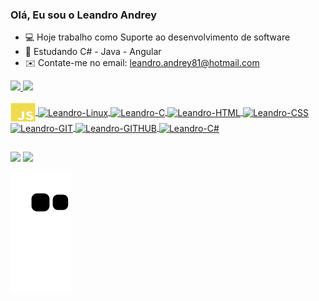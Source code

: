 ### Olá, Eu sou o Leandro Andrey
- 💻 Hoje trabalho como Suporte ao desenvolvimento de software
- 🌱 Estudando C# - Java - Angular
- ✉️ Contate-me no email: leandro.andrey81@hotmail.com
<div align=>
  <a href="https://github.com/leandroandrey">
  <img height="180em" src="https://github-readme-stats.vercel.app/api?username=LeandroAndrey&show_icons=true&theme=dark&include_all_commits=true&count_private=true"/>
  <img height="180em" src="https://github-readme-stats.vercel.app/api/top-langs/?username=LeandroAndrey&layout=compact&langs_count=7&theme=dark"/>
</div>
<div style="display: inline_block"><br>
  <img align="center" alt="Leandro-Js" height="30" width="40" src="https://raw.githubusercontent.com/devicons/devicon/master/icons/javascript/javascript-plain.svg">
  <img align="center" alt="Leandro-Linux" height="30" width="40" src="https://cdn.jsdelivr.net/gh/devicons/devicon/icons/java/java-original.svg">      
  <img align="center" alt="Leandro-C" height="30" width="40" src="https://cdn.jsdelivr.net/gh/devicons/devicon/icons/c/c-original.svg"/>
  <img align="center" alt="Leandro-HTML" height="30" width="40" src="https://cdn.jsdelivr.net/gh/devicons/devicon@latest/icons/html5/html5-original.svg" />
  <img  <img align="center" alt="Leandro-CSS" height="30" width="40" src="https://cdn.jsdelivr.net/gh/devicons/devicon@latest/icons/css3/css3-original.svg" />
  <img  <img align="center" alt="Leandro-GIT" height="30" width="40" src="https://cdn.jsdelivr.net/gh/devicons/devicon@latest/icons/git/git-original.svg" />
  <img  <img align="center" alt="Leandro-GITHUB" height="30" width="40" src="https://cdn.jsdelivr.net/gh/devicons/devicon@latest/icons/github/github-original.svg" />
  <img align="center" alt="Leandro-C#" height="30" width="40" src="https://cdn.jsdelivr.net/gh/devicons/devicon@latest/icons/csharp/csharp-original.svg" />
          
   
   
          

 
  ##

  <div>
  <a href="https://instagram.com/leandro.andrey81" target="_blank"><img src="https://img.shields.io/badge/-Instagram-%23E4405F?style=for-the-badge&logo=instagram&logoColor=white" target="_blank"></a>
  <a href="https://www.linkedin.com/in/leandroandrey/" target="_blank"><img src="https://img.shields.io/badge/-LinkedIn-%230077B5?style=for-the-badge&logo=linkedin&logoColor=white" target="_blank"></a> 
    
  ![Snake animation](https://github.com/leandroandrey/leandroandrey/blob/output/github-contribution-grid-snake.svg)  
  
    
  <div>

   
